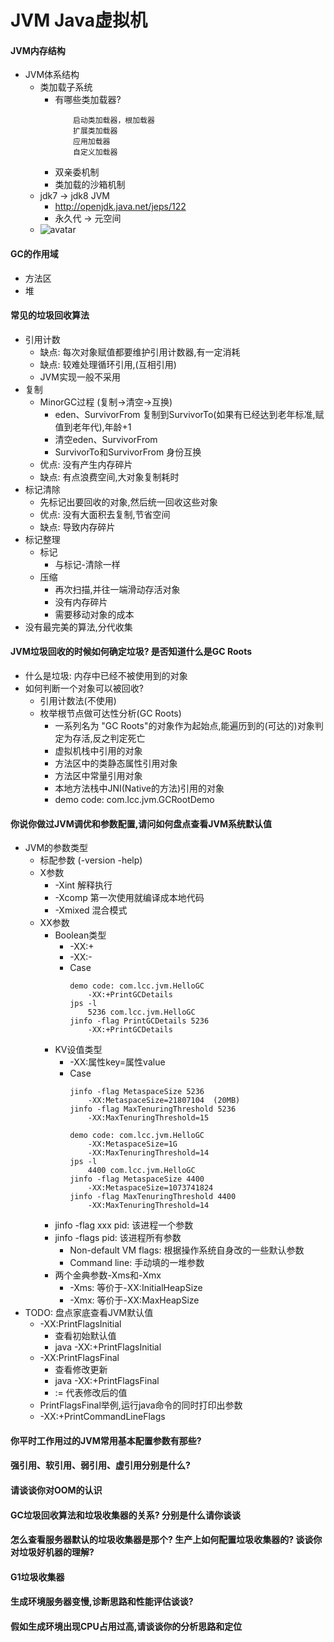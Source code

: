 # JVM Java虚拟机

#### JVM内存结构
* JVM体系结构 
    * 类加载子系统
        * 有哪些类加载器?
            ```
                启动类加载器，根加载器
                扩展类加载器
                应用加载器
                自定义加载器
            ```
        * 双亲委机制 
        * 类加载的沙箱机制
    * jdk7 -> jdk8 JVM 
        * http://openjdk.java.net/jeps/122
        * 永久代 -> 元空间
    * ![avatar](https://gss2.bdstatic.com/-fo3dSag_xI4khGkpoWK1HF6hhy/baike/c0%3Dbaike92%2C5%2C5%2C92%2C30/sign=47cc45529b2bd40756cadbaf1ae0f534/bf096b63f6246b6042db690ee7f81a4c500fa2f7.jpg)

#### GC的作用域
* 方法区
* 堆

#### 常见的垃圾回收算法
* 引用计数
    * 缺点: 每次对象赋值都要维护引用计数器,有一定消耗
    * 缺点: 较难处理循环引用,(互相引用)
    * JVM实现一般不采用
* 复制
    * MinorGC过程 (复制->清空->互换)
        * eden、SurvivorFrom 复制到SurvivorTo(如果有已经达到老年标准,赋值到老年代),年龄+1
        * 清空eden、SurvivorFrom
        * SurvivorTo和SurvivorFrom 身份互换
    * 优点: 没有产生内存碎片
    * 缺点: 有点浪费空间,大对象复制耗时    
* 标记清除
    * 先标记出要回收的对象,然后统一回收这些对象
    * 优点: 没有大面积去复制,节省空间
    * 缺点: 导致内存碎片
* 标记整理
    * 标记
        * 与标记-清除一样
    * 压缩
        * 再次扫描,并往一端滑动存活对象
        * 没有内存碎片
        * 需要移动对象的成本
* 没有最完美的算法,分代收集        

#### JVM垃圾回收的时候如何确定垃圾? 是否知道什么是GC Roots
* 什么是垃圾: 内存中已经不被使用到的对象
* 如何判断一个对象可以被回收? 
    * 引用计数法(不使用)
    * 枚举根节点做可达性分析(GC Roots)
        * 一系列名为 "GC Roots"的对象作为起始点,能遍历到的(可达的)对象判定为存活,反之判定死亡
        * 虚拟机栈中引用的对象
        * 方法区中的类静态属性引用对象
        * 方法区中常量引用对象
        * 本地方法栈中JNI(Native的方法)引用的对象
        * demo code: com.lcc.jvm.GCRootDemo

#### 你说你做过JVM调优和参数配置,请问如何盘点查看JVM系统默认值
* JVM的参数类型
    * 标配参数 (-version -help)
    * X参数
        * -Xint 解释执行
        * -Xcomp 第一次使用就编译成本地代码
        * -Xmixed 混合模式
    * XX参数
        * Boolean类型
            * -XX:+
            * -XX:-
            * Case 
                ```
                demo code: com.lcc.jvm.HelloGC
                    -XX:+PrintGCDetails
                jps -l
                    5236 com.lcc.jvm.HelloGC
                jinfo -flag PrintGCDetails 5236
                    -XX:+PrintGCDetails
                ```
        * KV设值类型
            * -XX:属性key=属性value
            * Case
                ```
                jinfo -flag MetaspaceSize 5236
                    -XX:MetaspaceSize=21807104  (20MB)
                jinfo -flag MaxTenuringThreshold 5236
                    -XX:MaxTenuringThreshold=15
                    
                demo code: com.lcc.jvm.HelloGC
                    -XX:MetaspaceSize=1G
                    -XX:MaxTenuringThreshold=14
                jps -l
                    4400 com.lcc.jvm.HelloGC
                jinfo -flag MetaspaceSize 4400
                    -XX:MetaspaceSize=1073741824
                jinfo -flag MaxTenuringThreshold 4400   
                    -XX:MaxTenuringThreshold=14
                ```
        * jinfo -flag xxx pid: 该进程一个参数
        * jinfo -flags pid: 该进程所有参数
            * Non-default VM flags: 根据操作系统自身改的一些默认参数
            * Command line: 手动填的一堆参数
        * 两个金典参数-Xms和-Xmx
            * -Xms: 等价于-XX:InitialHeapSize
            * -Xmx: 等价于-XX:MaxHeapSize
* TODO: 盘点家底查看JVM默认值
   * -XX:PrintFlagsInitial
        * 查看初始默认值
        * java -XX:+PrintFlagsInitial
   * -XX:PrintFlagsFinal
        * 查看修改更新
        * java -XX:+PrintFlagsFinal
        * := 代表修改后的值
   * PrintFlagsFinal举例,运行java命令的同时打印出参数
   * -XX:+PrintCommandLineFlags            
   
#### 你平时工作用过的JVM常用基本配置参数有那些?

#### 强引用、软引用、弱引用、虚引用分别是什么?

#### 请谈谈你对OOM的认识

#### GC垃圾回收算法和垃圾收集器的关系? 分别是什么请你谈谈

#### 怎么查看服务器默认的垃圾收集器是那个? 生产上如何配置垃圾收集器的? 谈谈你对垃圾好机器的理解?

#### G1垃圾收集器

#### 生成环境服务器变慢,诊断思路和性能评估谈谈?

#### 假如生成环境出现CPU占用过高,请谈谈你的分析思路和定位

 

